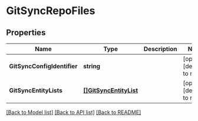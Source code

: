 # GitSyncRepoFiles

## Properties
Name | Type | Description | Notes
------------ | ------------- | ------------- | -------------
**GitSyncConfigIdentifier** | **string** |  | [optional] [default to null]
**GitSyncEntityLists** | [**[]GitSyncEntityList**](GitSyncEntityList.md) |  | [optional] [default to null]

[[Back to Model list]](../README.md#documentation-for-models) [[Back to API list]](../README.md#documentation-for-api-endpoints) [[Back to README]](../README.md)

